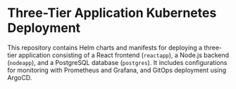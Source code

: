 # Three-Tier Application Kubernetes Deployment

This repository contains Helm charts and manifests for deploying a three-tier application consisting of a React frontend (`reactapp`), a Node.js backend (`nodeapp`), and a PostgreSQL database (`postgres`). It includes configurations for  monitoring with Prometheus and Grafana, and GitOps deployment using ArgoCD.